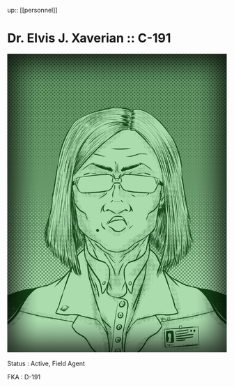 ---
---
up:: [[personnel]]

# Dr. Elvis J. Xaverian :: C-191

<div class="console-image">
<img src="/assets/SFCP-2-TV-04.png">
</div>

Status
: Active, Field Agent

FKA
: D-191